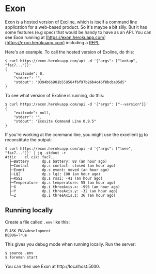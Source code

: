 # Exon

Exon is a hosted version of [Exoline](https://github.com/exosite/exoline), which is itself a command line application for a web-based product. So it's maybe a bit silly. But it has some features (e.g spec) that would be handy to have as an API. You can see Exon running at [https://exon.herokuapp.com](https://exon.herokuapp.com) including a [REPL](https://exon.herokuapp.com/repl).

Here's an example. To call the hosted version of Exoline, do this:

```
$ curl https://exon.herokuapp.com/api -d '{"args": ["lookup", "fac7..."]}'
{
    "exitcode": 0,
    "stderr": "",
    "stdout": "0394b6b901b558584f6f97b26b4c46f8bcba05d5"
}
```

To see what version of Exoline is running, do this:

```
$ curl https://exon.herokuapp.com/api -d '{"args": ["--version"]}'
{
    "exitcode": null,
    "stderr": "",
    "stdout": "Exosite Command Line 0.9.5"
}
```

If you're working at the command line, you might use the excellent [jq](http://stedolan.github.io/jq/) to reconstitute the output:

```
$ curl https://exon.herokuapp.com/api -d '{"args": ["twee", "fac7..."]}' | jq .stdout -r
Attic    cl cik: fac7...
  ├─Battery      dp.s battery: 88 (an hour ago)
  ├─Contact      dp.s contact: closed (an hour ago)
  ├─Event        dp.s event: moved (an hour ago)
  ├─LQI          dp.s lqi: 100 (an hour ago)
  ├─RSSI         dp.s rssi: -41 (an hour ago)
  ├─Temperature  dp.s temperature: 55 (an hour ago)
  ├─X            dp.i threeAxis.x: -995 (an hour ago)
  ├─Y            dp.i threeAxis.y: -32 (an hour ago)
  └─Z            dp.i threeAxis.z: 36 (an hour ago)
```

## Running locally

Create a file called `.env` like this:

```
FLASK_ENV=development
DEBUG=True
```

This gives you debug mode when running locally. Run the server:

```
$ source .env
$ foreman start
```

You can then use Exon at http://localhost:5000.
